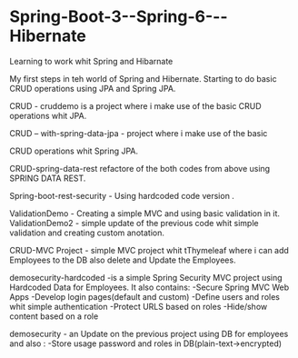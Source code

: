 # Spring-Boot-3--Spring-6---Hibernate
 Learning to work whit Spring and Hibarnate

My first steps in teh world of Spring and Hibernate.
Starting to do basic CRUD operations using JPA and Spring JPA.

CRUD - cruddemo is a project where i make use of the basic CRUD operations whit JPA.

CRUD – with-spring-data-jpa - project where i make use of the basic 

CRUD operations whit Spring JPA.

CRUD-spring-data-rest refactore of the both codes from above using SPRING DATA REST.

Spring-boot-rest-security - Using hardcoded code version .

ValidationDemo - Creating a simple MVC and using basic validation in it.
ValidationDemo2 - simple update of the previous code whit simple validation and creating custom anotation.

CRUD-MVC Project - simple MVC project whit tThymeleaf where i can add Employees to the DB also delete and Update the Employees.

demosecurity-hardcoded  -is a simple Spring Security MVC project using Hardcoded Data for Employees.
It also contains:
-Secure Spring MVC Web Apps
-Develop login pages(default and custom)
-Define users and roles whit simple authentication
-Protect URLS based on roles
-Hide/show content based on a role

demosecurity - an Update on the previous project using DB for employees and also :
-Store usage password and roles in DB(plain-text->encrypted)

